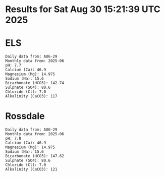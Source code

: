 # Results for Sat Aug 30 15:21:39 UTC 2025
# ELS
```
Daily data from: AUG-29
Monthly data from: 2025-06
pH: 7.7
Calcium (Ca): 46.9
Magnesium (Mg): 14.975
Sodium (Na): 15.6
Bicarbonate (HCO3): 142.74
Sulphate (SO4): 80.6
Chloride (Cl): 7.0
Alkalinity (CaCO3): 117
```
# Rossdale
```
Daily data from: AUG-29
Monthly data from: 2025-06
pH: 7.8
Calcium (Ca): 46.9
Magnesium (Mg): 14.975
Sodium (Na): 15.6
Bicarbonate (HCO3): 147.62
Sulphate (SO4): 80.6
Chloride (Cl): 7.0
Alkalinity (CaCO3): 121
```
